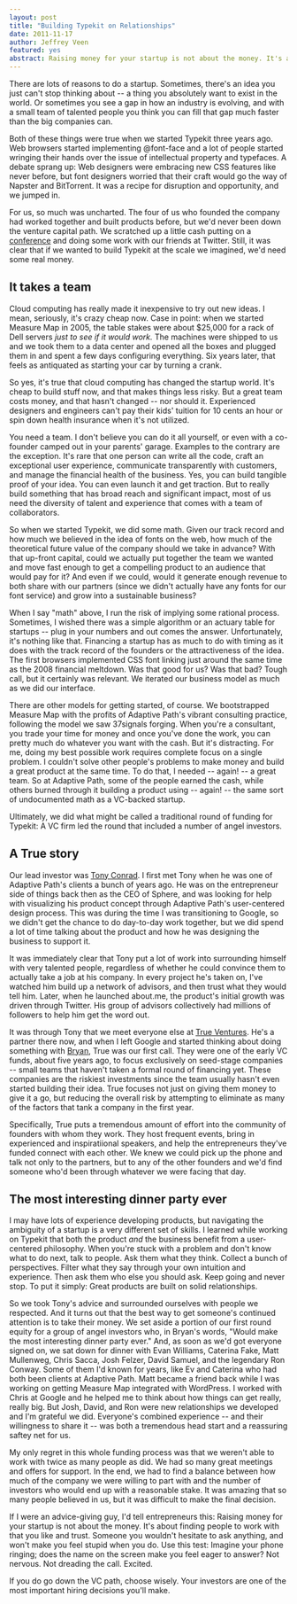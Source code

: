 ```yaml
--- 
layout: post
title: "Building Typekit on Relationships"
date: 2011-11-17
author: Jeffrey Veen
featured: yes
abstract: Raising money for your startup is not about the money. It's about finding people to work with that you like and trust.
---
```


 There are lots of reasons to do a startup. Sometimes, there's an idea you just can't stop thinking about -- a thing you absolutely want to exist in the world. Or sometimes you see a gap in how an industry is evolving, and with a small team of talented people you think you can fill that gap much faster than the big companies can.

Both of these things were true when we started Typekit three years ago. Web browsers started implementing @font-face and a lot of people started wringing their hands over the issue of intellectual property and typefaces. A debate sprang up: Web designers were embracing new CSS features like never before, but font designers worried that their craft would go the way of Napster and BitTorrent. It was a recipe for disruption and opportunity, and we jumped in.

For us, so much was uncharted. The four of us who founded the company had worked together and built products before, but we'd never been down the venture capital path. We scratched up a little cash putting on a [conference][] and doing some work with our friends at Twitter. Still, it was clear that if we wanted to build Typekit at the scale we imagined, we'd need some real money.

## It takes a team

Cloud computing has really made it inexpensive to try out new ideas. I mean, seriously, it's crazy cheap now. Case in point: when we started Measure Map in 2005, the table stakes were about $25,000 for a rack of Dell servers *just to see if it would work.* The machines were shipped to us and we took them to a data center and opened all the boxes and plugged them in and spent a few days configuring everything. Six years later, that feels as antiquated as starting your car by turning a crank.

So yes, it's true that cloud computing has changed the startup world. It's cheap to build stuff now, and that makes things less risky. But a great team costs money, and that hasn't changed -- nor should it. Experienced designers and engineers can't pay their kids' tuition for 10 cents an hour or spin down health insurance when it's not utilized. 

You need a team. I don't believe you can do it all yourself, or even with a co-founder camped out in your parents' garage. Examples to the contrary are the exception. It's rare that one person can write all the code, craft an exceptional user experience, communicate transparently with customers, and manage the financial health of the business. Yes, you can build  tangible proof of your idea. You can even launch it and get traction. But to really build something that has broad reach and significant impact, most of us need the diversity of talent and experience that comes with a team of collaborators.

So when we started Typekit, we did some math. Given our track record and how much we believed in the idea of fonts on the web, how much of the theoretical future value of the company should we take in advance? With that up-front capital, could we actually put together the team we wanted and move fast enough to get a compelling product to an audience that would pay for it? And even if we could, would it generate enough revenue to both share with our partners (since we didn't actually have any fonts for our font service) and grow into a sustainable business?

When I say "math" above, I run the risk of implying some rational process. Sometimes, I wished there was a simple algorithm or an actuary table for startups -- plug in your numbers and out comes the answer. Unfortunately, it's nothing like that. Financing a startup has as much to do with timing as it does with the track record of the founders or the attractiveness of the idea. The first browsers implemented CSS font linking just around the same time as the 2008 financial meltdown. Was that good for us? Was that bad? Tough call, but it certainly was relevant. We iterated our business model as much as we did our interface.

There are other models for getting started, of course. We bootstrapped Measure Map with the profits of Adaptive Path's vibrant consulting practice, following the model we saw 37signals forging. When you're a consultant, you trade your time for money and once you've done the work, you can pretty much do whatever you want with the cash. But it's distracting. For me, doing my best possible work requires complete focus on a single problem. I couldn't solve other people's problems to make money and build a great product at the same time. To do that, I needed -- again! -- a great team. So at Adaptive Path, some of the people earned the cash, while others burned through it building a product using -- again! -- the same sort of undocumented math as a VC-backed startup.

Ultimately, we did what might be called a traditional round of funding for Typekit: A VC firm led the round that included a number of angel investors. 

## A True story 

Our lead investor was [Tony Conrad][]. I first met Tony when he was one of Adaptive Path's clients a bunch of years ago. He was on the entrepreneur side of things back then as the CEO of Sphere, and was looking for help with visualizing his product concept through Adaptive Path's user-centered design process. This was during the time I was transitioning to Google, so we didn't get the chance to do day-to-day work together, but we did spend a lot of time talking about the product and how he was designing the business to support it.

It was immediately clear that Tony put a lot of work into surrounding himself with very talented people, regardless of whether he could convince them to actually take a job at his company. In every project he's taken on, I've watched him build up a network of advisors, and then trust what they would tell him. Later, when he launched about.me, the product's initial growth was driven through Twitter. His group of advisors collectively had millions of followers to help him get the word out.

It was through Tony that we meet everyone else at [True Ventures][]. He's a partner there now, and when I left Google and started thinking about doing something with [Bryan][], True was our first call. They were one of the early VC funds, about five years ago, to focus exclusively on seed-stage companies -- small teams that haven't taken a formal round of financing yet. These companies are the riskiest investments since the team usually hasn't even started building their idea. True focuses not just on giving them money to give it a go, but reducing the overall risk by attempting to eliminate as many of the factors that tank a company in the first year.

Specifically, True puts a tremendous amount of effort into the community of founders with whom they work. They host frequent events, bring in experienced and inspiratiional speakers, and help the entrepreneurs they've funded connect with each other. We knew we could pick up the phone and talk not only to the partners, but to any of the other founders and we'd find someone who'd been through whatever we were facing that day.

## The most interesting dinner party ever

I may have lots of experience developing products, but navigating the ambiguity of a startup is a very different set of skills. I learned while working on Typekit that both the product *and* the business benefit from a user-centered philosophy. When you're stuck with a problem and don't know what to do next, talk to people. Ask them what they think. Collect a bunch of perspectives. Filter what they say through your own intuition and experience. Then ask them who else you should ask. Keep going and never stop. To put it simply: Great products are built on solid relationships.

So we took Tony's advice and surrounded ourselves with people we respected. And it turns out that the best way to get someone's continued attention is to take their money. We set aside a portion of our first round equity for a group of angel investors who, in Bryan's words, "Would make the most interesting dinner party ever." And, as soon as we'd got everyone signed on, we sat down for dinner with Evan Williams, Caterina Fake, Matt Mullenweg, Chris Sacca, Josh Felzer, David Samuel, and the legendary Ron Conway. Some of them I'd known for years, like Ev and Caterina who had both been clients at Adaptive Path. Matt became a friend back while I was working on getting Measure Map  integrated with WordPress. I worked with Chris at Google and he helped me to think about how things can get really, really big. But Josh, David, and Ron were new relationships we developed and I'm grateful we did. Everyone's combined experience -- and their willingness to share it -- was both a tremendous head start and a reassuring saftey net for us.

My only regret in this whole funding process was that we weren't able to work with twice as many people as did. We had so many great meetings and offers for support. In the end, we had to find a balance between how much of the company we were willing to part with and the number of investors who would end up with a reasonable stake. It was amazing that so many people believed in us, but it was difficult to make the final decision.

If I were an advice-giving guy, I'd tell entrepreneurs this: Raising money for your startup is not about the money. It's about finding people to work with that you like and trust. Someone you wouldn't hesitate to ask anything, and won't make you feel stupid when you do. Use this test: Imagine your phone ringing; does the name on the screen make you feel eager to answer? Not nervous. Not dreading the call. Excited.

If you do go down the VC path, choose wisely. Your investors are one of the most important hiring decisions you'll make. 

[conference]: http://veen.com/jeff/archives/2008-06-11-000991.html
[Tony Conrad]: http://about.me/tonyconrad
[Bryan]: http://about.me/mason
[True Ventures]: http://trueventures.com/
